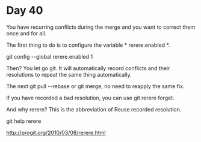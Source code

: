 # Day 40

You have recurring conflicts during the merge and you want to correct them once and for all.

The first thing to do is to configure the variable * rerere.enabled *.

git config --global rerere.enabled 1

Then? You let go git. It will automatically record conflicts and their resolutions to repeat the same thing automatically.

The next git pull --rebase or git merge, no need to reapply the same fix.

If you have recorded a bad resolution, you can use git rerere forget.

And why rerere? This is the abbreviation of Reuse recorded resolution.

git help rerere

http://progit.org/2010/03/08/rerere.html
